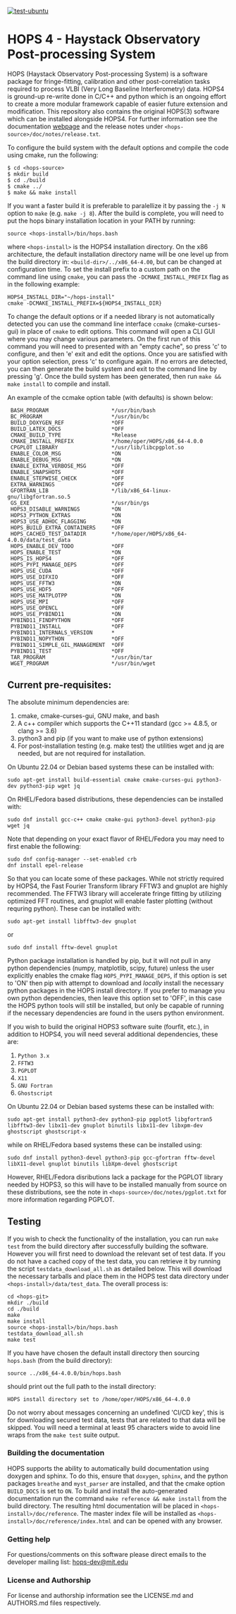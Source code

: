 [![test-ubuntu](https://github.com/MITHaystack/HOPS/actions/workflows/cmake-ubuntu.yml/badge.svg)](https://github.com/MITHaystack/HOPS/actions/workflows/cmake-ubuntu.yml)
# HOPS 4 - Haystack Observatory Post-processing System

HOPS (Haystack Observatory Post-processing System) is a software package for fringe-fitting, calibration and other post-correlation 
tasks required to process VLBI (Very Long Baseline Interferometry) data. HOPS4 is ground-up re-write done in C/C++ and 
python which is an ongoing effort to create a more modular framework capable of easier future extension and modification. 
This repository also contains the original HOPS(3) software which can be installed alongside HOPS4. 
For further information see the documentation [webpage](https://mithaystack.github.io/HOPS/) and the
release notes under `<hops-source>/doc/notes/release.txt`.

To configure the build system with the default options and compile the code using cmake, run the following:  

`$ cd <hops-source>` \
`$ mkdir build` \
`$ cd ./build` \
`$ cmake ../` \
`$ make && make install`

If you want a faster build it is preferable to paralellize it by passing the `-j N` option to `make` (e.g. `make -j 8`).
After the build is complete, you will need to put the hops binary installation location in your PATH by running:

`source <hops-install>/bin/hops.bash`

where `<hops-install>` is the HOPS4 installation directory. On the x86 architecture, the default installation directory name 
will be one level up from the build directory in: `<build-dir>/../x86_64-4.00`, but can be changed at configuration time. To set the install 
prefix to a custom path on the command line using `cmake`, you can pass the `-DCMAKE_INSTALL_PREFIX` flag as in the following example:

`HOPS4_INSTALL_DIR="~/hops-install"` \
`cmake -DCMAKE_INSTALL_PREFIX=${HOPS4_INSTALL_DIR}`

To change the default options or if a needed library is not automatically detected you can
use the command line interface `ccmake` (cmake-curses-gui) in place of `cmake` to edit options. This command will open a CLI
GUI where you may change various parameters. On the first run of this command you will need to presented with an "empty cache", so press 'c'
to configure, and then 'e' exit and edit the options. Once you are satisfied with your option selection, press 'c' to configure again. If no errors
are detected, you can then generate the build system and exit to the command line by pressing 'g'. Once the build system has been generated, then run `make && make install` to compile and install.

An example of the ccmake option table (with defaults) is shown below:
```
 BASH_PROGRAM                    */usr/bin/bash
 BC_PROGRAM                      */usr/bin/bc
 BUILD_DOXYGEN_REF               *OFF
 BUILD_LATEX_DOCS                *OFF
 CMAKE_BUILD_TYPE                *Release
 CMAKE_INSTALL_PREFIX            */home/oper/HOPS/x86_64-4.0.0
 CPGPLOT_LIBRARY                 */usr/lib/libcpgplot.so
 ENABLE_COLOR_MSG                *ON
 ENABLE_DEBUG_MSG                *ON
 ENABLE_EXTRA_VERBOSE_MSG        *OFF
 ENABLE_SNAPSHOTS                *OFF
 ENABLE_STEPWISE_CHECK           *OFF
 EXTRA_WARNINGS                  *OFF
 GFORTRAN_LIB                    */lib/x86_64-linux-gnu/libgfortran.so.5
 GS_EXE                          */usr/bin/gs
 HOPS3_DISABLE_WARNINGS          *ON
 HOPS3_PYTHON_EXTRAS             *ON
 HOPS3_USE_ADHOC_FLAGGING        *ON
 HOPS_BUILD_EXTRA_CONTAINERS     *OFF
 HOPS_CACHED_TEST_DATADIR        */home/oper/HOPS/x86_64-4.0.0/data/test_data
 HOPS_ENABLE_DEV_TODO            *OFF
 HOPS_ENABLE_TEST                *ON
 HOPS_IS_HOPS4                   *OFF
 HOPS_PYPI_MANAGE_DEPS           *OFF
 HOPS_USE_CUDA                   *OFF
 HOPS_USE_DIFXIO                 *OFF
 HOPS_USE_FFTW3                  *ON
 HOPS_USE_HDF5                   *OFF
 HOPS_USE_MATPLOTPP              *ON
 HOPS_USE_MPI                    *OFF
 HOPS_USE_OPENCL                 *OFF
 HOPS_USE_PYBIND11               *ON
 PYBIND11_FINDPYTHON             *OFF
 PYBIND11_INSTALL                *OFF
 PYBIND11_INTERNALS_VERSION      *
 PYBIND11_NOPYTHON               *OFF
 PYBIND11_SIMPLE_GIL_MANAGEMENT  *OFF
 PYBIND11_TEST                   *OFF
 TAR_PROGRAM                     */usr/bin/tar
 WGET_PROGRAM                    */usr/bin/wget
```

## Current pre-requisites:

The absolute minimum dependencies are:

1. cmake, cmake-curses-gui, GNU make, and bash
2. A c++ compiler which supports the C++11 standard (gcc >= 4.8.5, or clang >= 3.6)
3. python3 and pip (if you want to make use of python extensions)
4. For post-installation testing (e.g. make test) the utilities wget and jq are needed, but are not required for installation.

On Ubuntu 22.04 or Debian based systems these can be installed with:

```
sudo apt-get install build-essential cmake cmake-curses-gui python3-dev python3-pip wget jq
```
On RHEL/Fedora based distributions, these dependencies can be installed with:
```
sudo dnf install gcc-c++ cmake cmake-gui python3-devel python3-pip wget jq
```
Note that depending on your exact flavor of RHEL/Fedora you may need to first enable the following:
```
sudo dnf config-manager --set-enabled crb
dnf install epel-release
```
So that you can locate some of these packages.
While not strictly required by HOPS4, the Fast Fourier Transform library FFTW3 and gnuplot are highly recommended. The FFTW3 library will accelerate 
fringe fitting by utilizing optimized FFT routines, and gnuplot will enable faster plotting (without requring python). These can be installed with:
```
sudo apt-get install libfftw3-dev gnuplot
```
or 
```
sudo dnf install fftw-devel gnuplot
```

Python package installation is handled by pip, but it will not pull in any python dependencies (numpy, matplotlib, scipy, future) unless the user explicitly enables the cmake flag `HOPS_PYPI_MANAGE_DEPS`, if this option is set to 'ON' then pip with attempt to download and *locally* install the necessary python packages in the HOPS install directory. If you prefer to manage you own python dependencies, then leave this option set to 'OFF', in this case the HOPS python tools will still be installed, but only be capable of running if the necessary dependencies are found in the users python environment.

If you wish to build the original HOPS3 software suite (fourfit, etc.), in addition to HOPS4, you will need
several additional dependencies, these are:

1. `Python 3.x`
2. `FFTW3`
3. `PGPLOT`
4. `X11`
5. `GNU Fortran`
6. `Ghostscript`

On Ubuntu 22.04 or Debian based systems these can be installed with:

```
sudo apt-get install python3-dev python3-pip pgplot5 libgfortran5 libfftw3-dev libx11-dev gnuplot binutils libx11-dev libxpm-dev ghostscript ghostscript-x
```
while on RHEL/Fedora based systems these can be installed using:
```
sudo dnf install python3-devel python3-pip gcc-gfortran fftw-devel libX11-devel gnuplot binutils libXpm-devel ghostscript
```
However, RHEL/Fedora disributions lack a package for the PGPLOT library needed by HOPS3, so this will have to be installed manually 
from source on these distributions, see the note in `<hops-source>/doc/notes/pgplot.txt` for more information regarding PGPLOT.

## Testing
If you wish to check the functionality of the installation, you can run `make test` from the build directory after successfully building the software.
However you will first need to download the relevant set of test data. If you do not have a cached copy of the test data, you
can retrieve it by running the script `testdata_download_all.sh` as detailed below. This will download the necessary tarballs and place them in the HOPS test data directory under `<hops-install>/data/test_data`. The overall process is:

```
cd <hops-git>
mkdir ./build
cd ./build
make
make install
source <hops-install>/bin/hops.bash
testdata_download_all.sh
make test
```

If you have have chosen the default install directory then sourcing `hops.bash` (from the build directory):

`source ../x86_64-4.0.0/bin/hops.bash`

should print out the full path to the install directory:

`HOPS install directory set to /home/oper/HOPS/x86_64-4.0.0`

Do not worry about messages concerning an undefined 'CI/CD key', this is for downloading secured test data, tests that are related to that data will be skipped.
You will need a terminal at least 95 characters wide to avoid line wraps from the `make test` suite output. 

### Building the documentation
HOPS supports the ability to automatically build documentation using doxygen and sphinx. To do this, ensure that `doxygen`, `sphinx`, and the python packages `breathe` and `myst_parser` are installed, and that the cmake option `BUILD_DOCS` is set to `ON`. To build and install the auto-generated documentation run the command `make reference && make install` from the build directory. The resulting html documentation will be placed in `<hops-install>/doc/reference`. The master index file will be installed as `<hops-install>/doc/reference/index.html` and can be opened with any browser.

### Getting help

For questions/comments on this software please direct emails to the developer mailing list: hops-dev@mit.edu

### License and Authorship 
For license and authorship information see the LICENSE.md and AUTHORS.md files respectively.
